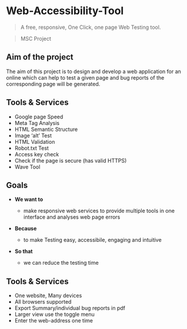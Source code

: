

# Web-Accessibility-Tool

> A free, responsive, One Click, one page Web Testing tool.

> MSC Project 

## Aim of the project 
The aim of this project is to design and develop a web application for an online which can help to test a given page and bug reports of the corresponding page will be generated. 


## Tools & Services
* Google page Speed
* Meta Tag Analysis 
* HTML Semantic Structure 
* Image ‘alt’ Test
* HTML Validation
* Robot.txt Test
* Access key check
* Check if the page is secure (has valid HTTPS)
* Wave Tool

## Goals

- **We want to**
    - make responsive web services to provide multiple tools in one interface and analyses web page errors 

- **Because**
    - to make Testing easy, accessibile, engaging and intuitive 

- **So that**
  - we can reduce the testing time
  
  
## Tools & Services
* One website, Many devices
* All browsers supported
* Export Summary/individual bug reports in pdf
* Larger view use the toggle menu
* Enter the web-address one time 

